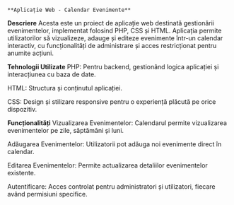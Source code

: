                                                                       **Aplicație Web - Calendar Evenimente**


                                                                      

**Descriere**
Acesta este un proiect de aplicație web destinată gestionării evenimentelor, implementat folosind PHP, CSS și HTML. Aplicația permite utilizatorilor să vizualizeze, adauge și editeze evenimente într-un calendar interactiv, cu funcționalități de administrare și acces restricționat pentru anumite acțiuni.

**Tehnologii Utilizate**
PHP: Pentru backend, gestionând logica aplicației și interacțiunea cu baza de date.

HTML: Structura și conținutul aplicației.

CSS: Design și stilizare responsive pentru o experiență plăcută pe orice dispozitiv.

**Funcționalități**
Vizualizarea Evenimentelor: Calendarul permite vizualizarea evenimentelor pe zile, săptămâni și luni.

Adăugarea Evenimentelor: Utilizatorii pot adăuga noi evenimente direct în calendar.

Editarea Evenimentelor: Permite actualizarea detaliilor evenimentelor existente.

Autentificare: Acces controlat pentru administratori și utilizatori, fiecare având permisiuni specifice.
